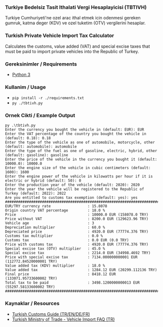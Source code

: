 ### Turkiye Bedelsiz Tasit Ithalati Vergi Hesaplayicisi (TBTIVH)
Turkiye Cumhuriyeti'ne ozel arac ithal etmek icin odenmesi gereken gumruk, katma deger (KDV) ve ozel tuketim (OTV) vergilerini hesaplar.

### Turkish Private Vehicle Import Tax Calculator
Calculates the customs, value added (VAT) and special excise taxes that must be paid to import private vehicles into the Republic of Turkey.

### Gereksinimler / Requirements
- [Python 3](https://www.python.org/downloads/)

### Kullanim / Usage
- `pip install -r ./requirements.txt`
- `py ./tbtivh.py`

### Ornek Cikti / Example Output
```
py .\tbtivh.py
Enter the currency you bought the vehicle in (default: EUR): EUR
Enter the VAT percentage of the country you bought the vehicle in (default: 0.18): 0.18
Enter the type of the vehicle as one of automobile, motorcycle, other (default: automobile): automobile
Enter the type of the fuel as one of gasoline, electric, hybrid, other (default: gasoline): gasoline
Enter the price of the vehicle in the currency you bought it (default: 10000.0): 10000.0
Enter the engine size of the vehicle in cubic centimeters (default: 1600): 1600
Enter the engine power of the vehicle in kilowatts per hour if it is electric or hybrid (default: 50): 0
Enter the production year of the vehicle (default: 2020): 2020
Enter the year the vehicle will be registered to the Republic of Turkey (default: 2022): 2022
Are you entitled to customs tax exemption (default: yes): yes
####################################################################################################
EUR/TRY currency rate                 : 15.8078
Origin country VAT percentage         : 18.0 %
Price                                 : 10000.0 EUR (158078.0 TRY)
Price without VAT                     : 8200.0 EUR (129623.96 TRY)
Vehicle age                           : 3
Depreciation multiplier               : 60.0 %
Depreciated price                     : 4920.0 EUR (77774.376 TRY)
Customs tax multiplier                : 0.0 %
Customs tax                           : 0.0 EUR (0.0 TRY)
Price with customs tax                : 4920.0 EUR (77774.376 TRY)
Special excise tax (OTV) multiplier   : 45.0 %
Special excise tax                    : 2214.0 EUR (34998.4692 TRY)
Price with special excise tax         : 7134.000000000001 EUR (112772.84520000001 TRY)
Value added tax (KDV) multiplier      : 18.0 %
Value added tax                       : 1284.12 EUR (20299.112136 TRY)
Final price                           : 8418.12 EUR (133071.95733600002 TRY)
Total tax to be paid                  : 3498.1200000000013 EUR (55297.58133600002 TRY)
####################################################################################################
```

### Kaynaklar / Resources
- [Turkish Customs Guide (TR/EN/DE/FR)](https://gumrukrehberi.gov.tr/kategori/bireysel-slemler/bedelsiz-thal-edilen-tasit-rehberi)
- [Turkish Ministry of Trade - Vehicle Import FAQ (TR)](https://ticaret.gov.tr/gumruk-islemleri/sikca-sorulan-sorular/bireysel/bedelsiz-nakil-vasitasi-ithali)